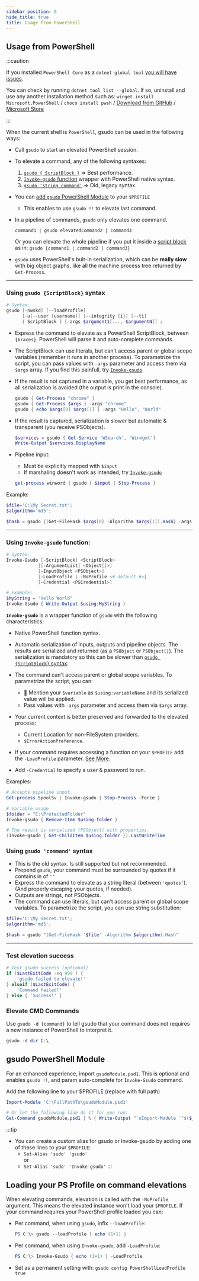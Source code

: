 ```yaml
---
sidebar_position: 0
hide_title: true
title: Usage from PowerShell
---
```

## Usage from PowerShell

:::caution

If you installed `PowerShell Core` as a `dotnet global tool` [you will have issues](https://github.com/PowerShell/PowerShell/issues/11747). 

You can check by running `dotnet tool list --global`. If so, uninstall and use any another installation method such as: `winget install Microsoft.PowerShell` / `choco install pwsh` / [Download from GitHub](https://github.com/PowerShell/PowerShell/releases/latest) / [Microsoft Store](https://apps.microsoft.com/store/detail/powershell/9MZ1SNWT0N5D)

:::

When the current shell is `PowerShell`, gsudo can be used in the following ways:

- Call `gsudo` to start an elevated PowerShell session.
- To elevate a command, any of the following syntaxes:
  1. [`gsudo { ScriptBlock }`](#using-gsudo-scriptblock-syntax) => Best performance.
  2. [`Invoke-gsudo` function](#using-invoke-gsudo-function) wrapper with PowerShell native syntax.
  3. [`gsudo 'string command'`](#using-gsudo-command-syntax) => Old, legacy syntax.

- You can [add `gsudo` PowerShell Module](#powershell-profile-config) to your `$PROFILE`
  - This enables to use `gsudo !!` to elevate last command.
  
- In a pipeline of commands, `gsudo` only elevates one command.
  
  `command1 | gsudo elevatedCommand2 | command3`

  Or you can elevate the whole pipeline if you put it inside a [script block](#using-gsudo-scriptblock-syntax) as in: `gsudo {command1 | command2 | command3}`

- `gsudo` uses PowerShell's bult-in serialization, which can be **really slow** with big object graphs, like all the machine process tree returned by `Get-Process`.
---

### Using `gsudo {ScriptBlock}` syntax

``` powershell
# Syntax:
gsudo [-nwskd] [--loadProfile] 
      [-u|--user {username}] [--integrity {i}] [--ti]
      { ScriptBlock } [-args $argument1[..., $argumentN]] ;
```

- Express the command to elevate as a PowerShell ScriptBlock, between `{braces}`. PowerShell will parse it and auto-complete commands.
- The ScriptBlock can use literals, but can't access parent or global scope variables (remember it runs in another process). To parametrize the script, you can pass values with `-args` parameter and access them via `$args` array. If you find this painfull, try [`Invoke-gsudo`](#using-invoke-gsudo-function).
- If the result is not captured in a variable, you get best performance, as all serialization is avoided (the output is print in the console).

  ``` powershell
  gsudo { Get-Process "chrome" }
  gsudo { Get-Process $args } -args "chrome"
  gsudo { echo $args[0] $args[1] } -args "Hello", "World"
  ```

- If the result is captured, serialization is slower but automatic & transparent (you receive PSObjects).

  ``` powershell
  $services = gsudo { Get-Service 'WSearch', 'Winmgmt'} 
  Write-Output $services.DisplayName
  ```

- Pipeline input:
  - Must be explicitly mapped with `$input`
  - If marshaling doesn't work as intended, try [`Invoke-gsudo`](#using-invoke-gsudo-function)

  ``` powershell
  get-process winword | gsudo { $input | Stop-Process }
  ```

Example:
  
  ``` powershell
  $file='C:\My Secret.txt'; 
  $algorithm='md5';

  $hash = gsudo {(Get-FileHash $args[0] -Algorithm $args[1]).Hash} -args $file, $algorithm
  ```

---

### Using `Invoke-gsudo` function:

``` powershell
# Syntax:
Invoke-Gsudo [-ScriptBlock] <ScriptBlock> 
            [[-ArgumentList] <Object[]>] 
            [-InputObject <PSObject>] 
            [-LoadProfile | -NoProfile <# default #>] 
            [-Credential <PSCredential>]

# Example:
$MyString = "Hello World"
Invoke-Gsudo { Write-Output $using:MyString }             
```

**`Invoke-gsudo`** is a wrapper function of `gsudo` with the following characteristics:

- Native PowerShell function syntax.

- Automatic serialization of inputs, outputs and pipeline objects. The results are serialized and returned (as a `PSObject` or `PSObject[]`). The serialization is mandatory so this can be slower than  [`gsudo {ScriptBlock}` syntax](#using-gsudo-scriptblock-syntax).

- The command can't access parent or global scope variables. To parametrize the script, you can:
  - 🚀 Mention your `$variable` as `$using:variableName` and its serialized value will be applied.
  - Pass values with `-args` parameter and access them via `$args` array.
- Your current context is better preserved and forwarded to the elevated process:
  - Current Location for non-FileSystem providers.
  - `$ErrorActionPreference`.  
- If your command requires accessing a function on your `$PROFILE` add the `-LoadProfile` parameter. [See More](#loading-your-ps-profile-on-command-elevations).
- Add `-Credential` to specify a user & password to run.

Examples:

``` powershell
# Accepts pipeline input.
Get-process SpoolSv | Invoke-gsudo { Stop-Process -Force }

# Variable usage
$folder = "C:\ProtectedFolder"
Invoke-gsudo { Remove-Item $using:folder }

# The result is serialized (PSObject) with properties.
(Invoke-gsudo { Get-ChildItem $using:folder }).LastWriteTime
```

### Using `gsudo 'command'` syntax

- This is the old syntax. Is still supported but not recommended.
- Prepend `gsudo`, your command must be surrounded by quotes if it contains in of `'"`
- Express the command to elevate as a string literal (between `'quotes'`). (And properly escaping your quotes, if needed).
- Outputs are strings, not PSObjects.
- The command can use literals, but can't access parent or global scope variables. To parametrize the script, you can use string substitution:
  
``` powershell
$file='C:\My Secret.txt'; 
$algorithm='md5';

$hash = gsudo "(Get-FileHash '$file' -Algorithm $algorithm).Hash"
```
---

### Test elevation success

``` powershell
# Test gsudo success (optional)
if ($LastExitCode -eq 999 ) {
    'gsudo failed to elevate!'
} elseif ($LastExitCode) {
    'Command failed!'
} else { 'Success!' }
```

### Elevate CMD Commands

Use `gsudo -d {command}` to tell gsudo that your command does not requires a new instance of PowerShell to interpret it.

``` powershell
gsudo -d dir C:\ 
```

## gsudo PowerShell Module

  For an enhanced experience, import `gsudoModule.psd1`. This is optional and enables `gsudo !!`, and param auto-complete for `Invoke-Gsudo` command. 
  
  Add the following line to your $PROFILE (replace with full path)

  ``` powershell
  Import-Module 'C:\FullPathTo\gsudoModule.psd1'

  # Or let the following line do it for you run:
  Get-Command gsudoModule.psd1 | % { Write-Output "`nImport-Module `"$($_.Source)`"" | Add-Content $PROFILE }
  ```

:::tip
- You can create a custom alias for gsudo or Invoke-gsudo by adding one of these lines to your `$PROFILE`:
  - `Set-Alias 'sudo' 'gsudo'` <br/>or
  - `Set-Alias 'sudo' 'Invoke-gsudo'`
:::

## Loading your PS Profile on command elevations

When elevating commands, elevation is called with the `-NoProfile` argument. This means the elevated instance won't load your `$PROFILE`. If your command requires your PowerShell profile loaded you can:

- Per command, when using `gsudo`, infix `--loadProfile`:
  
  ``` powershell
  PS C:\> gsudo --loadProfile { echo (1+1) }
  ```

- Per command, when using `Invoke-gsudo`, add `-LoadProfile`:
  
  ``` powershell
  PS C:\> Invoke-Gsudo { echo (1+1) } -LoadProfile
  ```
- Set as a permanent setting with: `gsudo config PowerShellLoadProfile true`
